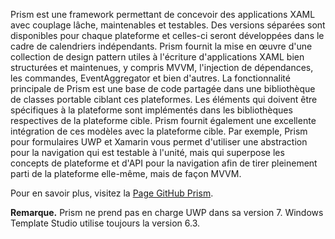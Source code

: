 ﻿Prism est une framework permettant de concevoir des applications XAML avec couplage lâche, maintenables et testables. Des versions séparées sont disponibles pour chaque plateforme et celles-ci seront développées dans le cadre de calendriers indépendants. Prism fournit la mise en œuvre d'une collection de design pattern utiles à l'écriture d'applications XAML bien structurées et maintenues, y compris MVVM, l'injection de dépendances, les commandes, EventAggregator et bien d'autres. La fonctionnalité principale de Prism est une base de code partagée dans une bibliothèque de classes portable ciblant ces plateformes. Les éléments qui doivent être spécifiques à la plateforme sont implémentés dans les bibliothèques respectives de la plateforme cible. Prism fournit également une excellente intégration de ces modèles avec la plateforme cible. Par exemple, Prism pour formulaires UWP et Xamarin vous permet d'utiliser une abstraction pour la navigation qui est testable à l'unité, mais qui superpose les concepts de plateforme et d'API pour la navigation afin de tirer pleinement parti de la plateforme elle-même, mais de façon MVVM.

Pour en savoir plus, visitez la [Page GitHub Prism](https://github.com/PrismLibrary/Prism).

**Remarque.** Prism ne prend pas en charge UWP dans sa version 7. Windows Template Studio utilise toujours la version 6.3.
